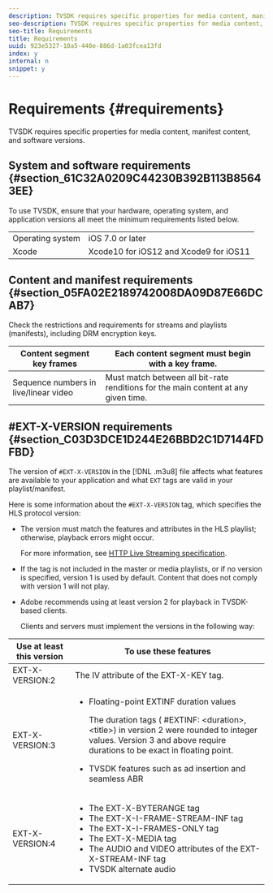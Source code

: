 ```yaml
---
description: TVSDK requires specific properties for media content, manifest content, and software versions.
seo-description: TVSDK requires specific properties for media content, manifest content, and software versions.
seo-title: Requirements
title: Requirements
uuid: 923e5327-10a5-440e-886d-1a03fcea13fd
index: y
internal: n
snippet: y
---
```


# Requirements {#requirements}

TVSDK requires specific properties for media content, manifest content, and software versions.

## System and software requirements {#section_61C32A0209C44230B392B113B85643EE}

To use TVSDK, ensure that your hardware, operating system, and application versions all meet the minimum requirements listed below. 

|   |   |
|---|---|
|  Operating system  | iOS 7.0 or later  |
|  Xcode  | Xcode10 for iOS12 and Xcode9 for iOS11  |

## Content and manifest requirements {#section_05FA02E2189742008DA09D87E66DCAB7}

Check the restrictions and requirements for streams and playlists (manifests), including DRM encryption keys. 

|  Content segment key frames  | Each content segment must begin with a key frame.  |
|---|---|
|  Sequence numbers in live/linear video  | Must match between all bit-rate renditions for the main content at any given time.  |

## #EXT-X-VERSION requirements {#section_C03D3DCE1D244E26BBD2C1D7144FDFBD}

The version of `#EXT-X-VERSION` in the [!DNL .m3u8] file affects what features are available to your application and what `EXT` tags are valid in your playlist/manifest.

Here is some information about the `#EXT-X-VERSION` tag, which specifies the HLS protocol version:

* The version must match the features and attributes in the HLS playlist; otherwise, playback errors might occur.

  For more information, see [HTTP Live Streaming specification](https://datatracker.ietf.org/doc/draft-pantos-http-live-streaming/?include_text=1). 
* If the tag is not included in the master or media playlists, or if no version is specified, version 1 is used by default. Content that does not comply with version 1 will not play. 
* Adobe recommends using at least version 2 for playback in TVSDK-based clients.

  Clients and servers must implement the versions in the following way:  

<table frame="all" colsep="1" rowsep="1" id="table_62EB98EDD9DE49EC84CB1C7D59BC40E6"> 
 <thead> 
  <tr rowsep="1"> 
   <th colname="1" class="entry"> Use at least this version </th> 
   <th colname="2" class="entry"> To use these features </th> 
  </tr> 
 </thead>
 <tbody> 
  <tr rowsep="1"> 
   <td colname="1"> <span class="codeph"> EXT-X-VERSION:2 </span> </td> 
   <td colname="2"> The IV attribute of the <span class="codeph"> EXT-X-KEY </span> tag. </td> 
  </tr> 
  <tr rowsep="1"> 
   <td colname="1"> <span class="codeph"> EXT-X-VERSION:3 </span> </td> 
   <td colname="2"> 
    <ul id="ul_C9500D3F934848639C204BF248F139FF"> 
     <li id="li_535A7E3FABCB46FE872A7EA5DE2A1784">Floating-point <span class="codeph"> EXTINF </span> duration values <p>The duration tags ( <span class="codeph"> #EXTINF: </span>&lt;duration&gt;,&lt;title&gt;) in version 2 were rounded to integer values. Version 3 and above require durations to be exact in floating point. </p> </li> 
     <li id="li_8DF5E91F1D5D4E19894595E1FE0A5EDE"> TVSDK features such as ad insertion and seamless ABR </li> 
    </ul> </td> 
  </tr> 
  <tr rowsep="0"> 
   <td colname="1"> <p> <span class="codeph"> EXT-X-VERSION:4 </span> </p> </td> 
   <td colname="2"> <p> 
     <ul id="ul_99E24D013E3141308B5A57446A9B8033"> 
      <li id="li_F36E65ADD2CA451C82FF18DBD5667927">The <span class="codeph"> EXT-X-BYTERANGE </span> tag </li> 
      <li id="li_8C653168A7B84D11AC233E7548A8D2EF">The <span class="codeph"> EXT-X-I-FRAME-STREAM-INF </span> tag </li> 
      <li id="li_2922B34717CB4F6189068529CDBE6D10">The <span class="codeph"> EXT-X-I-FRAMES-ONLY </span> tag </li> 
      <li id="li_D015D78E217641D7867EB509E9F9EEE2">The <span class="codeph"> EXT-X-MEDIA </span> tag </li> 
      <li id="li_CA068EA381984F5497FE67617CA8BB34">The <span class="codeph"> AUDIO </span> and <span class="codeph"> VIDEO </span> attributes of the <span class="codeph"> EXT-X-STREAM-INF </span> tag </li> 
      <li id="li_EE78CC7D194A4EB2897F9AE8E4B081B8"> TVSDK alternate audio </li> 
     </ul> </p> </td> 
  </tr> 
 </tbody> 
</table>

